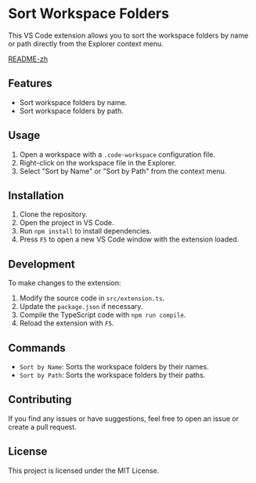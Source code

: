 # Sort Workspace Folders

This VS Code extension allows you to sort the workspace folders by name or path directly from the Explorer context menu.

[README-zh](./README-zh.md)

## Features

- Sort workspace folders by name.
- Sort workspace folders by path.

## Usage

1. Open a workspace with a `.code-workspace` configuration file.
2. Right-click on the workspace file in the Explorer.
3. Select "Sort by Name" or "Sort by Path" from the context menu.

## Installation

1. Clone the repository.
2. Open the project in VS Code.
3. Run `npm install` to install dependencies.
4. Press `F5` to open a new VS Code window with the extension loaded.

## Development

To make changes to the extension:

1. Modify the source code in `src/extension.ts`.
2. Update the `package.json` if necessary.
3. Compile the TypeScript code with `npm run compile`.
4. Reload the extension with `F5`.

## Commands

- `Sort by Name`: Sorts the workspace folders by their names.
- `Sort by Path`: Sorts the workspace folders by their paths.

## Contributing

If you find any issues or have suggestions, feel free to open an issue or create a pull request.

## License

This project is licensed under the MIT License.
